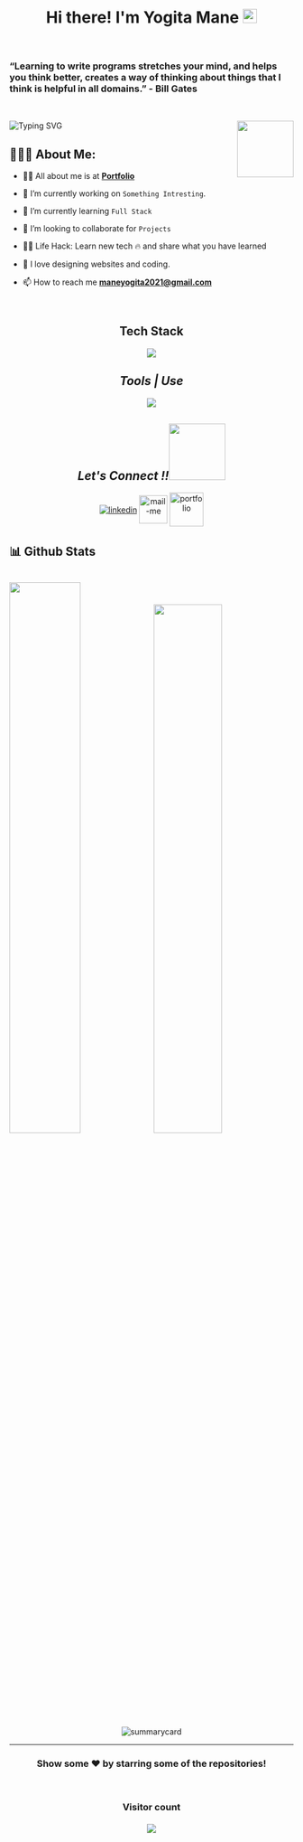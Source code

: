 <h1 align="center">Hi there! I'm Yogita Mane <img src="https://media.giphy.com/media/hvRJCLFzcasrR4ia7z/giphy.gif" width="25px"> </h1>
 <br> 
 <h3>“Learning to write programs stretches your mind, and helps you think better, creates a way of thinking about things that I think is helpful in all domains.” - Bill Gates</h3>
 <br>
 
 ![Typing SVG](https://readme-typing-svg.herokuapp.com?font=comfortaa&color=b440e2&size=24&width=500&lines=Currently+Learning+Full-Stack+Web+Development;Open-Source+Developer;Nice+to+meet+you...)
 <img  src="https://Yogita2021.netlify.app/static/media/output-onlinegiftools.0137dac1.gif" height="100px" align="right" />
  <br>
   ## 👨🏻‍💻 About Me:

- 🙋‍♂️ All about me is at **[Portfolio](https://yogita2021.github.io/)**

- 🔭 I’m currently working on `Something Intresting`.

- 🌱 I’m currently learning `Full Stack`

- 👯 I’m looking to collaborate for `Projects`

- 👨‍💻 Life Hack: Learn new tech :fire: and share what you have learned

- 💓 I love designing websites and coding.

- 📫 How to reach me **maneyogita2021@gmail.com**

<br>

<h2 align="center">Tech Stack</h2>
<p align="center">
  <a >
    <img src="https://skillicons.dev/icons?i=html,css,js,bootstrap,express,mongodb,nodejs" />
  </a>
</p>

<h2 align="center"><i>Tools | Use</i></h2>
<p align="center">
  <a >
    <img src="https://skillicons.dev/icons?i=bash,codepen,git,github,netlify,vscode,visualstudio," />
  </a>
</p>

<h2 align="center"><i>Let's Connect !!<img src="https://raw.githubusercontent.com/ShahriarShafin/ShahriarShafin/main/Assets/handshake.gif" width="100" /></i></h2>

<p align="center">
  <a href="https://www.linkedin.com/in/maneyogita/" target="_blank"><img align="center" src="https://skillicons.dev/icons?i=linkedin" alt="linkedin" /></a>
  <a title="maneyogita2021@gmail.com" href="mailto:maneyogita2021@gmail.com" target="_blank"><img align="center"  src="https://cdn-icons-png.flaticon.com/128/888/888853.png"  width="50px"   alt="mail-me" /></a>
  <a href="https://yogita2021.github.io/" target="_blank"><img align="center" src="https://img.icons8.com/fluency/2x/domain.png"  width="60px" alt="portfolio" /></a>
</p>
<h2>📊  Github Stats</h2>
<br/>

<div>
  <img width="50%"  src="https://github-readme-stats.vercel.app/api?username=Yogita2021&show_icons=true&theme=midnight-purple" />
  <img width="49%"  src="https://github-readme-stats.vercel.app/api/top-langs/?username=Yogita2021&layout=compact&theme=midnight-purple" />
</div>
 <br />

<br />
<p align="center"><img src="https://github-readme-streak-stats.herokuapp.com/?user=Yogita2021&theme=vision-friendly-dark" alt=""/></p>
<p align="center"><img src="https://github-profile-trophy.vercel.app/?username=Yogita2021&no-frame=true" alt=""/></p>
<p align="center"><img src="https://github-profile-summary-cards.vercel.app/api/cards/profile-details?username=Yogita2021&theme=tokyonight" alt="summarycard"/> </p>

<hr />

<h3 align="center">
 Show some ❤️ by starring some of the repositories!
</h3>
<br>
<h3 align="center"> 
  Visitor count <br><br>
  <img  src="https://profile-counter.glitch.me/Yogita2021/count.svg" />
</h3>
